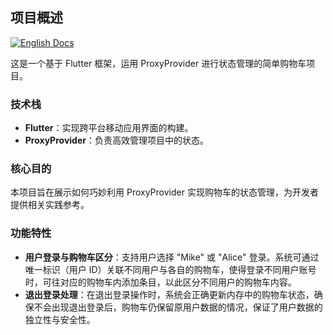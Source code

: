 ## 项目概述

[![English Docs](https://img.shields.io/badge/Docs-English-green?style=flat-square)](README.md)

这是一个基于 Flutter 框架，运用 ProxyProvider 进行状态管理的简单购物车项目。

### 技术栈
- **Flutter**：实现跨平台移动应用界面的构建。
- **ProxyProvider**：负责高效管理项目中的状态。

### 核心目的
本项目旨在展示如何巧妙利用 ProxyProvider 实现购物车的状态管理，为开发者提供相关实践参考。

### 功能特性
- **用户登录与购物车区分**：支持用户选择 "Mike" 或 "Alice" 登录。系统可通过唯一标识（用户 ID）关联不同用户与各自的购物车，使得登录不同用户账号时，可往对应的购物车内添加条目，以此区分不同用户的购物车内容。
- **退出登录处理**：在退出登录操作时，系统会正确更新内存中的购物车状态，确保不会出现退出登录后，购物车仍保留原用户数据的情况，保证了用户数据的独立性与安全性。